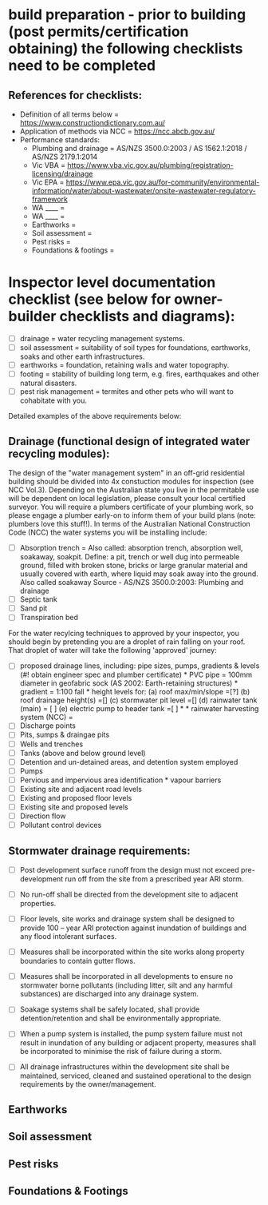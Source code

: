 # build preparation - prior to building (post permits/certification obtaining) the following checklists need to be completed

## References for checklists:
 * Definition of all terms below = https://www.constructiondictionary.com.au/
 * Application of methods via NCC = https://ncc.abcb.gov.au/
 * Performance standards:
   * Plumbing and drainage = AS/NZS 3500.0:2003 / AS 1562.1:2018 / AS/NZS 2179.1:2014
    * Vic VBA = https://www.vba.vic.gov.au/plumbing/registration-licensing/drainage
    * Vic EPA = https://www.epa.vic.gov.au/for-community/environmental-information/water/about-wastewater/onsite-wastewater-regulatory-framework
    * WA ____ = 
    * WA ____ = 
   * Earthworks = 
   * Soil assessment = 
   * Pest risks = 
   * Foundations & footings =  

# Inspector level documentation checklist (see below for owner-builder checklists and diagrams):
- [ ] drainage = water recycling management systems.
- [ ] soil assessment = suitability of soil types for foundations, earthworks, soaks and other earth infrastructures.
- [ ] earthworks = foundation, retaining walls and water topography.
- [ ] footing = stability of building long term, e.g. fires, earthquakes and other natural disasters. 
- [ ] pest risk management = termites and other pets who will want to cohabitate with you.

Detailed examples of the above requirements below:

## Drainage (functional design of integrated water recycling modules):

The design of the "water management system" in an off-grid residential building should be divided into 4x constuction modules for inspection (see NCC Vol.3).  Depending on the Australian state you live in the permitable use will be dependent on local legislation, please consult your local certified surveyor.  You will require a plumbers certificate of your plumbing work, so please engage a plumber early-on to inform them of your build plans (note: plumbers love this stuff!). In terms of the Australian National Construction Code (NCC) the water systems you will be installing include: 

 - [ ] Absorption trench = Also called: absorption trench, absorption well, soakaway, soakpit.  Define: a pit, trench or well dug into permeable ground, filled with broken stone, bricks or large granular material and usually covered with earth, where liquid may soak away into the ground. Also called soakaway
Source - AS/NZS 3500.0:2003: Plumbing and drainage
 - [ ] Septic tank
 - [ ] Sand pit 
 - [ ] Transpiration bed

For the water recylcing techniques to approved by your inspector, you should begin by pretending you are a droplet of rain falling on your roof.  That droplet of water will take the following 'approved' journey:

- [ ] proposed drainage lines, including: pipe sizes, pumps, gradients & levels (#! obtain engineer spec and plumber certificate)
      * PVC pipe = 100mm diameter in geofabric sock (AS 2002: Earth-retaining structures)
      * gradient = 1:100 fall
      * height levels for: (a) roof max/min/slope =[?] (b) roof drainage height(s) =[] (c) stormwater pit level =[] (d) rainwater tank (main) = [ ] (e) electric pump to header tank =[ ]
        * 
        * rainwater harvesting system (NCC) = 
- [ ] Discharge points
- [ ] Pits, sumps & draingae pits
- [ ] Wells and trenches
- [ ] Tanks (above and below ground level)
- [ ] Detention and un-detained areas, and detention system employed
- [ ] Pumps
- [ ] Pervious and impervious area identification
      * vapour barriers 
- [ ] Existing site and adjacent road levels
- [ ] Existing and proposed floor levels
- [ ] Existing site and proposed levels
- [ ] Direction flow
- [ ] Pollutant control devices

## Stormwater drainage requirements:
- [ ] Post development surface runoff from the design must not exceed pre-development run off from the site from a prescribed year ARI storm.
- [ ] No run-off shall be directed from the development site to adjacent properties.
- [ ] Floor levels, site works and drainage system shall be designed to provide 100 – year ARI protection against inundation of buildings and any flood intolerant surfaces.
- [ ] Measures shall be incorporated within the site works along property boundaries to contain gutter flows.
- [ ] Measures shall be incorporated in all developments to ensure no stormwater borne pollutants (including litter, silt and any harmful substances) are discharged into any drainage system.
- [ ] Soakage systems shall be safely located, shall provide detention/retention and shall be environmentally appropriate.
- [ ] When a pump system is installed, the pump system failure must not result in inundation of any building or adjacent property, measures shall be incorporated to minimise the risk of failure during a storm.
- [ ] All drainage infrastructures within the development site shall be maintained, serviced, cleaned and sustained operational to the design requirements by the owner/management.


## Earthworks

## Soil assessment 

## Pest risks

## Foundations & Footings
